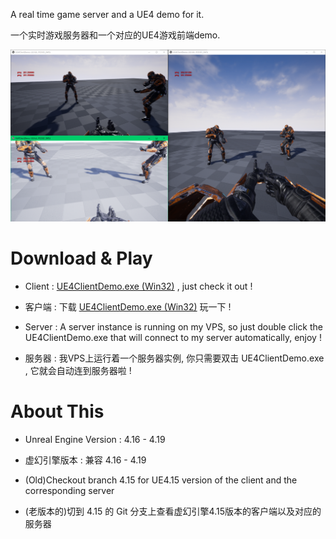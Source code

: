 A real time game server and a UE4 demo for it. 

一个实时游戏服务器和一个对应的UE4游戏前端demo.


![UE4DemoScreenshot.png](./img/UE4DemoScreenshot.png)


# Download & Play

 
- Client : [UE4ClientDemo.exe (Win32)](https://pan.baidu.com/s/1lPDq7HVTo6S8aqn9Wcc7Ng) , just check it out !

- 客户端 : 下载 [UE4ClientDemo.exe (Win32)](https://pan.baidu.com/s/1lPDq7HVTo6S8aqn9Wcc7Ng) 玩一下 !

- Server : A server instance is running on my VPS, so just double click the UE4ClientDemo.exe that will connect to my server automatically, enjoy !

- 服务器 : 我VPS上运行着一个服务器实例, 你只需要双击 UE4ClientDemo.exe , 它就会自动连到服务器啦 !

# About This 


- Unreal Engine Version : 4.16 - 4.19

- 虚幻引擎版本 : 兼容 4.16 - 4.19

- (Old)Checkout branch 4.15 for UE4.15 version of the client and the corresponding server

- (老版本的)切到 4.15 的 Git 分支上查看虚幻引擎4.15版本的客户端以及对应的服务器

